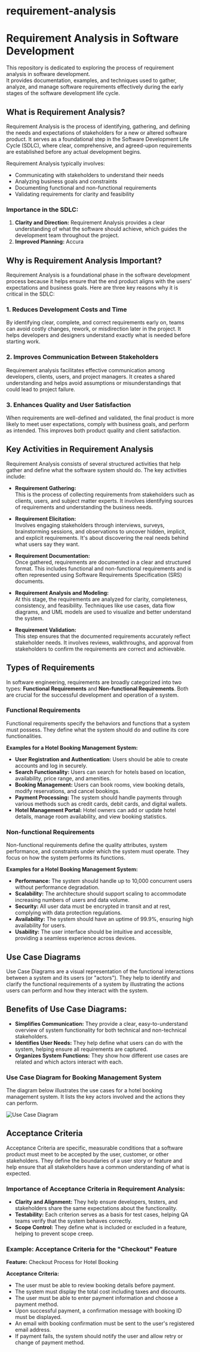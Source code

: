 # requirement-analysis

# Requirement Analysis in Software Development

This repository is dedicated to exploring the process of requirement analysis in software development.  
It provides documentation, examples, and techniques used to gather, analyze, and manage software requirements effectively during the early stages of the software development life cycle.

## What is Requirement Analysis?

Requirement Analysis is the process of identifying, gathering, and defining the needs and expectations of stakeholders for a new or altered software product. It serves as a foundational step in the Software Development Life Cycle (SDLC), where clear, comprehensive, and agreed-upon requirements are established before any actual development begins.

Requirement Analysis typically involves:
- Communicating with stakeholders to understand their needs
- Analyzing business goals and constraints
- Documenting functional and non-functional requirements
- Validating requirements for clarity and feasibility

### Importance in the SDLC:

1. **Clarity and Direction:** Requirement Analysis provides a clear understanding of what the software should achieve, which guides the development team throughout the project.
2. **Improved Planning:** Accura

## Why is Requirement Analysis Important?

Requirement Analysis is a foundational phase in the software development process because it helps ensure that the end product aligns with the users’ expectations and business goals. Here are three key reasons why it is critical in the SDLC:

### 1. Reduces Development Costs and Time
By identifying clear, complete, and correct requirements early on, teams can avoid costly changes, rework, or misdirection later in the project. It helps developers and designers understand exactly what is needed before starting work.

### 2. Improves Communication Between Stakeholders
Requirement analysis facilitates effective communication among developers, clients, users, and project managers. It creates a shared understanding and helps avoid assumptions or misunderstandings that could lead to project failure.

### 3. Enhances Quality and User Satisfaction
When requirements are well-defined and validated, the final product is more likely to meet user expectations, comply with business goals, and perform as intended. This improves both product quality and client satisfaction.

## Key Activities in Requirement Analysis

Requirement Analysis consists of several structured activities that help gather and define what the software system should do. The key activities include:

- **Requirement Gathering:**  
  This is the process of collecting requirements from stakeholders such as clients, users, and subject matter experts. It involves identifying sources of requirements and understanding the business needs.

- **Requirement Elicitation:**  
  Involves engaging stakeholders through interviews, surveys, brainstorming sessions, and observations to uncover hidden, implicit, and explicit requirements. It's about discovering the real needs behind what users say they want.

- **Requirement Documentation:**  
  Once gathered, requirements are documented in a clear and structured format. This includes functional and non-functional requirements and is often represented using Software Requirements Specification (SRS) documents.

- **Requirement Analysis and Modeling:**  
  At this stage, the requirements are analyzed for clarity, completeness, consistency, and feasibility. Techniques like use cases, data flow diagrams, and UML models are used to visualize and better understand the system.

- **Requirement Validation:**  
  This step ensures that the documented requirements accurately reflect stakeholder needs. It involves reviews, walkthroughs, and approval from stakeholders to confirm the requirements are correct and achievable.

## Types of Requirements

In software engineering, requirements are broadly categorized into two types: **Functional Requirements** and **Non-functional Requirements**. Both are crucial for the successful development and operation of a system.

### Functional Requirements

Functional requirements specify the behaviors and functions that a system must possess. They define what the system should do and outline its core functionalities.

**Examples for a Hotel Booking Management System:**

- **User Registration and Authentication:** Users should be able to create accounts and log in securely.
- **Search Functionality:** Users can search for hotels based on location, availability, price range, and amenities.
- **Booking Management:** Users can book rooms, view booking details, modify reservations, and cancel bookings.
- **Payment Processing:** The system should handle payments through various methods such as credit cards, debit cards, and digital wallets.
- **Hotel Management Portal:** Hotel owners can add or update hotel details, manage room availability, and view booking statistics.

### Non-functional Requirements

Non-functional requirements define the quality attributes, system performance, and constraints under which the system must operate. They focus on how the system performs its functions.

**Examples for a Hotel Booking Management System:**

- **Performance:** The system should handle up to 10,000 concurrent users without performance degradation.
- **Scalability:** The architecture should support scaling to accommodate increasing numbers of users and data volume.
- **Security:** All user data must be encrypted in transit and at rest, complying with data protection regulations.
- **Availability:** The system should have an uptime of 99.9%, ensuring high availability for users.
- **Usability:** The user interface should be intuitive and accessible, providing a seamless experience across devices.

## Use Case Diagrams

Use Case Diagrams are a visual representation of the functional interactions between a system and its users (or "actors"). They help to identify and clarify the functional requirements of a system by illustrating the actions users can perform and how they interact with the system.

## Benefits of Use Case Diagrams:
- **Simplifies Communication:** They provide a clear, easy-to-understand overview of system functionality for both technical and non-technical stakeholders.
- **Identifies User Needs:** They help define what users can do with the system, helping ensure all requirements are captured.
- **Organizes System Functions:** They show how different use cases are related and which actors interact with each.

### Use Case Diagram for Booking Management System

The diagram below illustrates the use cases for a hotel booking management system. It lists the key actors involved and the actions they can perform.

![Use Case Diagram](./alx-booking-uc.png)

## Acceptance Criteria

Acceptance Criteria are specific, measurable conditions that a software product must meet to be accepted by the user, customer, or other stakeholders. They define the boundaries of a user story or feature and help ensure that all stakeholders have a common understanding of what is expected.

### Importance of Acceptance Criteria in Requirement Analysis:

- **Clarity and Alignment:** They help ensure developers, testers, and stakeholders share the same expectations about the functionality.
- **Testability:** Each criterion serves as a basis for test cases, helping QA teams verify that the system behaves correctly.
- **Scope Control:** They define what is included or excluded in a feature, helping to prevent scope creep.

### Example: Acceptance Criteria for the "Checkout" Feature

**Feature:** Checkout Process for Hotel Booking

**Acceptance Criteria:**
- The user must be able to review booking details before payment.
- The system must display the total cost including taxes and discounts.
- The user must be able to enter payment information and choose a payment method.
- Upon successful payment, a confirmation message with booking ID must be displayed.
- An email with booking confirmation must be sent to the user's registered email address.
- If payment fails, the system should notify the user and allow retry or change of payment method.

